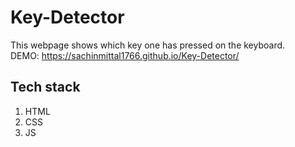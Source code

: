 # Key-Detector

This webpage shows which key one has pressed on the keyboard.
</br>
DEMO: https://sachinmittal1766.github.io/Key-Detector/

## Tech stack
1. HTML
2. CSS
3. JS
